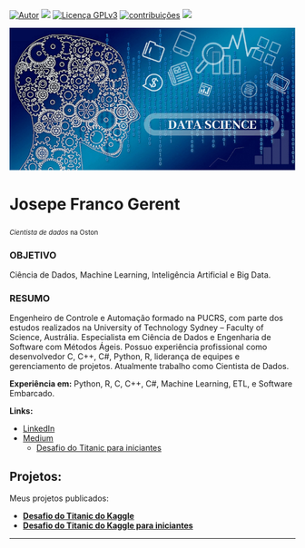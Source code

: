 [![Autor](https://img.shields.io/badge/Autor-josepefg-red.svg)](https://www.linkedin.com/in/josepegerent) [![](https://img.shields.io/badge/Python-3.7+-blue.svg)](https://www.python.org/downloads/release/python-365/) [![Licença GPLv3](https://img.shields.io/badge/Licença-GPLv3-blue.svg)](http://perso.crans.org/besson/LICENSE.html) [![contribuições](https://img.shields.io/badge/Contibui%C3%A7%C3%B5es-aceitas-brightgreen.svg?style=flat)](https://github.com/josepefg/portfolio/issues) [<img src="https://img.shields.io/badge/Language-English-red">](README_EN.md)

<!-- [![](https://img.shields.io/badge/Language-English-red)](english/README_EN.md) -->
<p align="center">
  <img src="cover.png" >
</p>

# Josepe Franco Gerent
<sub>*Cientista de dados* na Oston</sub>

### OBJETIVO 
Ciência de Dados, Machine Learning, Inteligência Artificial e Big Data.

### RESUMO 
Engenheiro de Controle e Automação formado na PUCRS, com parte dos estudos realizados na University of Technology Sydney – Faculty of Science, Austrália. Especialista em Ciência de Dados e Engenharia de Software com Métodos Ágeis. Possuo experiência profissional como desenvolvedor C, C++, C#, Python, R, liderança de equipes e gerenciamento de projetos. Atualmente trabalho como Cientista de Dados.

**Experiência em:** Python, R, C, C++, C#, Machine Learning, ETL, e Software Embarcado.

**Links:**
* [LinkedIn](https://www.linkedin.com/in/josepegerent/)  
* [Medium](https://medium.com/@josepe.gerentm)  
  * [Desafio do Titanic para iniciantes](https://medium.com/@josepe.gerent/desafio-do-titanic-para-iniciantes-91c0eb478ec?sk=b4d6a774b1a1582aeef1a4a3e3aeb8fd)
 <!-- * [Blog]() --> 
 <!-- * [Outro]() -->


## Projetos:
Meus projetos publicados:

* **[Desafio do Titanic do Kaggle](https://github.com/josepefg/kaggle/blob/master/Titanic.ipynb)**  
* **[Desafio do Titanic do Kaggle para iniciantes](https://github.com/josepefg/kaggle/blob/master/Titanic_Iniciantes.ipynb)**  


---





